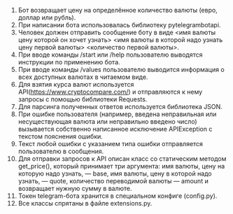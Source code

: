 1. Бот возвращает цену на определённое количество валюты (евро, доллар или рубль).
2. При написании бота использовалась библиотеку pytelegrambotapi.
3. Человек должен отправить сообщение боту в виде <имя валюты цену которой он хочет узнать> <имя валюты в которой надо узнать цену первой валюты> <количество первой валюты>.
4. При вводе команды /start или /help пользователю выводятся инструкции по применению бота.
5. При вводе команды /values пользователю выводится информация о всех доступных валютах в читаемом виде.
6. Для взятия курса валют используется API(https://www.cryptocompare.com/) и отправляются к нему запросы с помощью библиотеки Requests.
7. Для парсинга полученных ответов используется библиотека JSON.
8. При ошибке пользователя (например, введена неправильная или несуществующая валюта или неправильно введено число) вызывается собственно написанное исключение APIException с текстом пояснения ошибки.
9. Текст любой ошибки с указанием типа ошибки отправляется пользователю в сообщения.
10. Для отправки запросов к API описан класс со статическим методом get_price(), который принимает три аргумента: имя валюты, цену на которую надо узнать, — base, имя валюты, цену в которой надо узнать, — quote, количество переводимой валюты — amount и возвращает нужную сумму в валюте.
10. Токен telegram-бота хранится в специальном конфиге (config.py).
11. Все классы спрятаны в файле extensions.py.